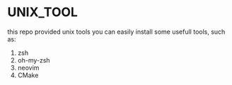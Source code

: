 # UNIX_TOOL

this repo provided unix tools
you can easily install some usefull tools, such as:
1. zsh
2. oh-my-zsh
3. neovim
4. CMake